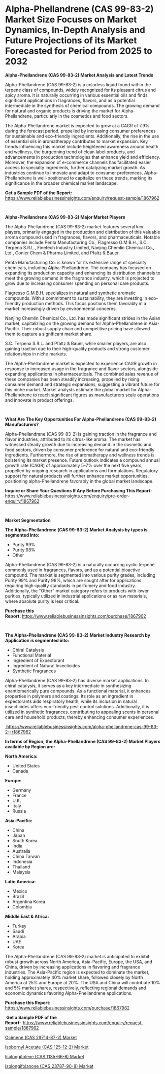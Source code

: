 <p><h1>Alpha-Phellandrene (CAS 99-83-2) Market Size Focuses on Market Dynamics, In-Depth Analysis and Future Projections of its Market Forecasted for Period from 2025 to 2032</h1></p><p><strong>Alpha-Phellandrene (CAS 99-83-2) Market Analysis and Latest Trends</strong></p>
<p><p>Alpha-Phellandrene (CAS 99-83-2) is a colorless liquid found within the terpene class of compounds, widely recognized for its pleasant citrus and spicy aroma. It is naturally occurring in various essential oils and finds significant applications in fragrances, flavors, and as a potential intermediate in the synthesis of chemical compounds. The growing demand for natural and organic products is driving the market for Alpha-Phellandrene, particularly in the cosmetics and food sectors.</p><p>The Alpha-Phellandrene market is expected to grow at a CAGR of 7.9% during the forecast period, propelled by increasing consumer preferences for sustainable and eco-friendly ingredients. Additionally, the rise in the use of essential oils in aromatherapy contributes to market expansion. Key trends influencing this market include heightened awareness around health and wellness, the burgeoning trend of clean label products, and advancements in production technologies that enhance yield and efficiency. Moreover, the expansion of e-commerce channels has facilitated easier access to specialty ingredients, further catalyzing market growth. As industries continue to innovate and adapt to consumer preferences, Alpha-Phellandrene is well-positioned to capitalize on these trends, marking its significance in the broader chemical market landscape.</p></p>
<p><strong>Get a Sample PDF of the Report:&nbsp;</strong> <a href="https://www.reliablebusinessinsights.com/enquiry/request-sample/1867962?utm_campaign=100&utm_medium=2&utm_source=Github&utm_content=ia&utm_term=04022025&utm_id=alpha-phellandrene-cas-99-83-2">https://www.reliablebusinessinsights.com/enquiry/request-sample/1867962</a></p>
<p>&nbsp;</p>
<p><strong>Alpha-Phellandrene (CAS 99-83-2) Major Market Players</strong></p>
<p><p>The Alpha-Phellandrene (CAS 99-83-2) market features several key players, primarily engaged in the production and distribution of this valuable aroma compound used in fragrances, flavors, and pharmaceuticals. Notable companies include Penta Manufacturing Co., Flagresso G.M.B.H., S.C. Terpena S.R.L., Finetech Industry Limited, Nanjing Chemlin Chemical Co., Ltd., Conier Chem & Pharma Limited, and Pfaltz & Bauer.</p><p>Penta Manufacturing Co. is known for its extensive range of specialty chemicals, including Alpha-Phellandrene. The company has focused on expanding its production capacity and enhancing its distribution channels to meet the growing demand in the fragrance industry, which is projected to grow due to increasing consumer spending on personal care products.</p><p>Flagresso G.M.B.H. specializes in natural and synthetic aromatic compounds. With a commitment to sustainability, they are investing in eco-friendly production methods. This focus positions them favorably in a market increasingly driven by environmental concerns.</p><p>Nanjing Chemlin Chemical Co., Ltd. has made significant strides in the Asian market, capitalizing on the growing demand for Alpha-Phellandrene in Asia-Pacific. Their robust supply chain and competitive pricing have allowed them to capture a significant market share.</p><p>S.C. Terpena S.R.L. and Pfaltz & Bauer, while smaller players, are also gaining traction due to their high-quality products and strong customer relationships in niche markets.</p><p>The Alpha-Phellandrene market is expected to experience CAGR growth in response to increased usage in the fragrance and flavor sectors, alongside expanding applications in pharmaceuticals. The combined sales revenue of these companies has been steadily increasing, propelled by rising consumer demand and strategic expansions, suggesting a vibrant future for this niche market. Market analysts estimate the global market for Alpha-Phellandrene to reach significant figures as manufacturers scale operations and innovate in product offerings.</p></p>
<p>&nbsp;</p>
<p><strong>What Are The Key Opportunities For Alpha-Phellandrene (CAS 99-83-2) Manufacturers?</strong></p>
<p><p>Alpha-Phellandrene (CAS 99-83-2) is gaining traction in the fragrance and flavor industries, attributed to its citrus-like aroma. The market has witnessed steady growth due to increasing demand in the cosmetic and food sectors, driven by consumer preference for natural and eco-friendly ingredients. Furthermore, the rise of aromatherapy and wellness trends is bolstering its market presence. Future outlook indicates a compound annual growth rate (CAGR) of approximately 5-7% over the next five years, propelled by ongoing research in applications and formulations. Regulatory support for natural products will further enhance market opportunities, positioning alpha-Phellandrene favorably in the global market landscape.</p></p>
<p><strong>Inquire or Share Your Questions If Any Before Purchasing This Report:</strong> <a href="https://www.reliablebusinessinsights.com/enquiry/pre-order-enquiry/1867962?utm_campaign=100&utm_medium=2&utm_source=Github&utm_content=ia&utm_term=04022025&utm_id=alpha-phellandrene-cas-99-83-2">https://www.reliablebusinessinsights.com/enquiry/pre-order-enquiry/1867962</a></p>
<p>&nbsp;</p>
<p><strong>Market Segmentation</strong></p>
<p><strong>The Alpha-Phellandrene (CAS 99-83-2) Market Analysis by types is segmented into:</strong></p>
<p><ul><li>Purity 99%</li><li>Purity 98%</li><li>Other</li></ul></p>
<p><p>Alpha-Phellandrene (CAS 99-83-2) is a naturally occurring cyclic terpene commonly used in fragrances, flavors, and as a potential bioactive compound. The market is segmented into various purity grades, including Purity 99% and Purity 98%, which are sought after for applications requiring high-quality standards in perfumery and food industry. Additionally, the "Other" market category refers to products with lower purities, typically utilized in industrial applications or as raw materials, where absolute purity is less critical.</p></p>
<p><strong>Purchase this Report:&nbsp;</strong><a href="https://www.reliablebusinessinsights.com/purchase/1867962?utm_campaign=100&utm_medium=2&utm_source=Github&utm_content=ia&utm_term=04022025&utm_id=alpha-phellandrene-cas-99-83-2">https://www.reliablebusinessinsights.com/purchase/1867962</a></p>
<p>&nbsp;</p>
<p><strong>The Alpha-Phellandrene (CAS 99-83-2) Market Industry Research by Application is segmented into:</strong></p>
<p><ul><li>Chiral Catalysis</li><li>Functional Material</li><li>Ingredient of Expectorant</li><li>Ingredient of Natural Insecticides</li><li>Synthetic Fragrances</li></ul></p>
<p><p>Alpha-Phellandrene (CAS 99-83-2) has diverse market applications. In chiral catalysis, it serves as a key intermediate in synthesizing enantiomerically pure compounds. As a functional material, it enhances properties in polymers and coatings. Its role as an ingredient in expectorants aids respiratory health, while its inclusion in natural insecticides offers eco-friendly pest control solutions. Additionally, it is utilized in synthetic fragrances, contributing to appealing scents in personal care and household products, thereby enhancing consumer experiences.</p></p>
<p><a href="https://www.reliablebusinessinsights.com/alpha-phellandrene-cas-99-83-2--r1867962?utm_campaign=100&utm_medium=2&utm_source=Github&utm_content=ia&utm_term=04022025&utm_id=alpha-phellandrene-cas-99-83-2">&nbsp;https://www.reliablebusinessinsights.com/alpha-phellandrene-cas-99-83-2--r1867962</a></p>
<p><strong>In terms of Region, the Alpha-Phellandrene (CAS 99-83-2) Market Players available by Region are:</strong></p>
<p>
    <p> <strong> North America: </strong>
        <ul>
            <li>United States</li>
            <li>Canada</li>
        </ul>
        </p> 
    <p> <strong> Europe: </strong>
        <ul>
            <li>Germany</li>
            <li>France</li>
            <li>U.K.</li>
            <li>Italy</li>
            <li>Russia</li>
        </ul>
        </p> 
    <p> <strong> Asia-Pacific: </strong>
        <ul>
            <li>China</li>
            <li>Japan</li>
            <li>South Korea</li>
            <li>India</li>
            <li>Australia</li>
            <li>China Taiwan</li>
            <li>Indonesia</li>
            <li>Thailand</li>
            <li>Malaysia</li>
        </ul>
        </p> 
    <p> <strong> Latin America: </strong>
        <ul>
            <li>Mexico</li>
            <li>Brazil</li>
            <li>Argentina Korea</li>
            <li>Colombia</li>
        </ul>
        </p> 
    <p> <strong> Middle East & Africa: </strong>
        <ul>
            <li>Turkey</li>
            <li>Saudi</li>
            <li>Arabia</li>
            <li>UAE</li>
            <li>Korea</li>
        </ul>
    </p>
    </p>
<p><p>The Alpha-Phellandrene (CAS 99-83-2) market is anticipated to exhibit robust growth across North America, Asia-Pacific, Europe, the USA, and China, driven by increasing applications in flavoring and fragrance industries. The Asia-Pacific region is expected to dominate the market, holding approximately 40% market share, followed closely by North America at 25% and Europe at 20%. The USA and China will contribute 10% and 5% market shares, respectively, reflecting regional demands and economic dynamics favoring Alpha-Phellandrene applications.</p></p>
<p><strong>Purchase this Report: </strong><a href="https://www.reliablebusinessinsights.com/purchase/1867962?utm_campaign=100&utm_medium=2&utm_source=Github&utm_content=ia&utm_term=04022025&utm_id=alpha-phellandrene-cas-99-83-2">https://www.reliablebusinessinsights.com/purchase/1867962</a></p>
<p>&nbsp;<strong>Get a Sample PDF of the Report:&nbsp;&nbsp;</strong><a href="https://www.reliablebusinessinsights.com/enquiry/request-sample/1867962?utm_campaign=100&utm_medium=2&utm_source=Github&utm_content=ia&utm_term=04022025&utm_id=alpha-phellandrene-cas-99-83-2">https://www.reliablebusinessinsights.com/enquiry/request-sample/1867962</a></p>
<p><strong></strong></p>
<p><p><a href="https://github.com/xalatieusope/Market-Research-Report-List-1/blob/main/ocimene-cas-29714-87-2-market.md?utm_campaign=100&utm_medium=2&utm_source=Github&utm_content=ia&utm_term=04022025&utm_id=alpha-phellandrene-cas-99-83-2">Ocimene (CAS 29714-87-2) Market</a></p><p><a href="https://github.com/xtysizov/Market-Research-Report-List-1/blob/main/isobornyl-acetate-cas-125-12-2-market.md?utm_campaign=100&utm_medium=2&utm_source=Github&utm_content=ia&utm_term=04022025&utm_id=alpha-phellandrene-cas-99-83-2">Isobornyl Acetate (CAS 125-12-2) Market</a></p><p><a href="https://github.com/vjorelaclliv/Market-Research-Report-List-1/blob/main/isolongifolene-cas-1135-66-6-market.md?utm_campaign=100&utm_medium=2&utm_source=Github&utm_content=ia&utm_term=04022025&utm_id=alpha-phellandrene-cas-99-83-2">Isolongifolene (CAS 1135-66-6) Market</a></p><p><a href="https://github.com/djembashote/Market-Research-Report-List-1/blob/main/isolongifolanone-cas-23787-90-8-market.md?utm_campaign=100&utm_medium=2&utm_source=Github&utm_content=ia&utm_term=04022025&utm_id=alpha-phellandrene-cas-99-83-2">Isolongifolanone (CAS 23787-90-8) Market</a></p></p>